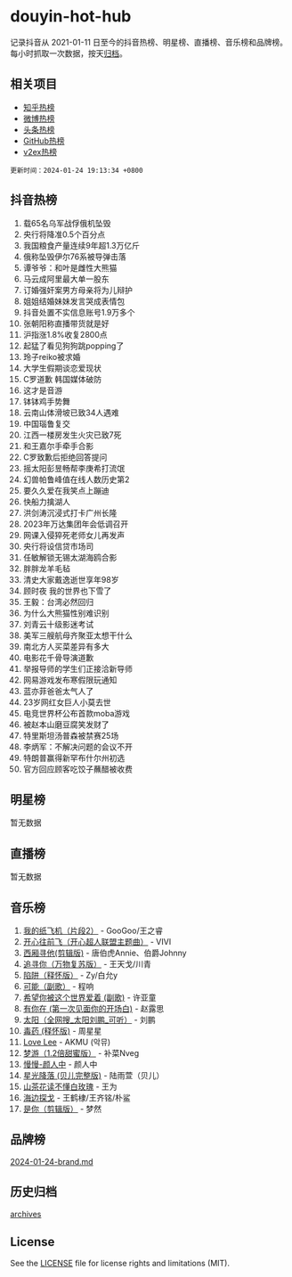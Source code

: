 # douyin-hot-hub

记录抖音从 2021-01-11 日至今的抖音热榜、明星榜、直播榜、音乐榜和品牌榜。每小时抓取一次数据，按天[归档](archives)。

## 相关项目

- [知乎热榜](https://github.com/lonnyzhang423/zhihu-hot-hub)
- [微博热榜](https://github.com/lonnyzhang423/weibo-hot-hub)
- [头条热榜](https://github.com/lonnyzhang423/toutiao-hot-hub)
- [GitHub热榜](https://github.com/lonnyzhang423/github-hot-hub)
- [v2ex热榜](https://github.com/lonnyzhang423/v2ex-hot-hub)


`更新时间：2024-01-24 19:13:34 +0800`

## 抖音热榜

1. 载65名乌军战俘俄机坠毁
1. 央行将降准0.5个百分点
1. 我国粮食产量连续9年超1.3万亿斤
1. 俄称坠毁伊尔76系被导弹击落
1. 谭爷爷：和叶是雌性大熊猫
1. 马云成阿里最大单一股东
1. 订婚强奸案男方母亲将为儿辩护
1. 姐姐结婚妹妹发言哭成表情包
1. 抖音处置不实信息账号1.9万多个
1. 张朝阳称直播带货就是好
1. 沪指涨1.8%收复2800点
1. 起猛了看见狗狗跳popping了
1. 玲子reiko被求婚
1. 大学生假期谈恋爱现状
1. C罗道歉 韩国媒体破防
1. 这才是音游
1. 钵钵鸡手势舞
1. 云南山体滑坡已致34人遇难
1. 中国瑙鲁复交
1. 江西一楼房发生火灾已致7死
1. 和王嘉尔手牵手合影
1. C罗致歉后拒绝回答提问
1. 摇太阳彭昱畅帮李庚希打流氓
1. 幻兽帕鲁峰值在线人数历史第2
1. 要久久爱在我笑点上蹦迪
1. 快船力擒湖人
1. 洪剑涛沉浸式打卡广州长隆
1. 2023年万达集团年会低调召开
1. 网课入侵猝死老师女儿再发声
1. 央行将设信贷市场司
1. 任敏解锁无锡太湖海鸥合影
1. 胖胖龙羊毛毡
1. 清史大家戴逸逝世享年98岁
1. 顾时夜 我的世界也下雪了
1. 王毅：台湾必然回归
1. 为什么大熊猫性别难识别
1. 刘青云十级影迷考试
1. 美军三艘航母齐聚亚太想干什么
1. 南北方人买菜差异有多大
1. 电影花千骨导演道歉
1. 举报导师的学生们正接洽新导师
1. 网易游戏发布寒假限玩通知
1. 蓝亦菲爸爸太气人了
1. 23岁网红女巨人小莫去世
1. 电竞世界杯公布首款moba游戏
1. 被赵本山磨豆腐笑发财了
1. 特里斯坦汤普森被禁赛25场
1. 李炳军：不解决问题的会议不开
1. 特朗普赢得新罕布什尔州初选
1. 官方回应顾客吃饺子蘸醋被收费

## 明星榜

暂无数据

## 直播榜

暂无数据

## 音乐榜

1. [我的纸飞机（片段2）](https://sf3-cdn-tos.douyinstatic.com/obj/tos-cn-ve-2774/oM2ZrKcg2CD5AeRB2gkeXOFB1IxAGJdZPazYHf) - GooGoo/王之睿
1. [开心往前飞（开心超人联盟主题曲）](https://sf86-cdn-tos.douyinstatic.com/obj/tos-cn-ve-2774/9d8fb7c82cf1421fb93a9fe925275e0a) - VIVI
1. [西厢寻他(剪辑版)](https://sf86-cdn-tos.douyinstatic.com/obj/tos-cn-ve-2774/oUsAVfAQKlRNxEv5qxvIB8o5qmIWUcXbzJKJhw) - 唐伯虎Annie、伯爵Johnny
1. [追寻你（万物复苏版）](https://sf6-cdn-tos.douyinstatic.com/obj/tos-cn-ve-2774/oYeAZJsbjIDit9APmBg8u6uDUQnHmoCf3gbo74) - 王天戈/川青
1. [陷阱（释怀版）](https://sf86-cdn-tos.douyinstatic.com/obj/tos-cn-ve-2774/oE8C21LeZrzKLDFfQYgMzx4GAIHageG5IzayY7) - Zy/白允y
1. [可能（副歌）](https://sf86-cdn-tos.douyinstatic.com/obj/tos-cn-ve-2774/cde1731888894259b333569393c2fb51) - 程响
1. [希望你被这个世界爱着 (副歌)](https://sf86-cdn-tos.douyinstatic.com/obj/tos-cn-ve-2774/oUHCmWQfZlE3QQBKBeD8rCFLpJzPgCpImhsxMt) - 许亚童
1. [有你在 (第一次见面你的开场白)](https://sf86-cdn-tos.douyinstatic.com/obj/tos-cn-ve-2774/oAthrQ3ClJBfI57uBoFEgNDYtNCZ0TSYQQfxQ0) - 赵露思
1. [太阳（全网搜_太阳刘鹏_可听）](https://sf86-cdn-tos.douyinstatic.com/obj/tos-cn-ve-2774/ogWbyIQnlBFImVbeDocRdCIYtBHlbJXgfZMvgz) - 刘鹏
1. [毒药 (释怀版)](https://sf3-cdn-tos.douyinstatic.com/obj/tos-cn-ve-2774/oYILMEAzspdZBIzy4frJNB8ZHPHWAhiwowd4Ad) - 周星星
1. [Love Lee](https://sf86-cdn-tos.douyinstatic.com/obj/tos-cn-ve-2774/o05GbkJGbCBTdDnMtB0fwOYgkeZp23vrWQDQBS) - AKMU (악뮤)
1. [梦游（1.2倍甜蜜版）](https://sf86-cdn-tos.douyinstatic.com/obj/tos-cn-ve-2774/o4gyAUm8hwufoEABmwVIiQtHsFuGzAEEWtNMzo) - 补菜Nveg
1. [慢慢-颜人中](https://sf86-cdn-tos.douyinstatic.com/obj/tos-cn-ve-2774/ocjHNfBXdBxQNC8ZGAeoLMFTUgtBg8bkExunDC) - 颜人中
1. [星光降落 (贝儿完整版)](https://sf86-cdn-tos.douyinstatic.com/obj/tos-cn-ve-2774/okwB9hAwyAtsFFkFBzAX1hOOfQuIoMNs0W2Mwr) - 陆雨萱（贝儿）
1. [山茶花读不懂白玫瑰](https://sf86-cdn-tos.douyinstatic.com/obj/tos-cn-ve-2774/osfn8B7DktrRHEPJgPCfDbw7QDQEkwC16BxZg9) - 王为
1. [海边探戈](https://sf86-cdn-tos.douyinstatic.com/obj/tos-cn-ve-2774/os9gE0VQCGqt6VQkZDyBBYvfSDY0QFe3vVmubn) - 王鹤棣/王齐铭/朴鲨
1. [是你（剪辑版）](https://sf86-cdn-tos.douyinstatic.com/obj/tos-cn-ve-2774/46019dae783c4c969944217fe1cfafc4) - 梦然

## 品牌榜

[2024-01-24-brand.md](archives/2024-01-24-brand.md)

## 历史归档

[archives](archives)

## License

See the [LICENSE](LICENSE) file for license rights and limitations (MIT).
